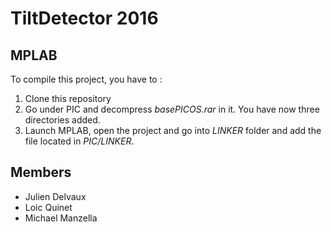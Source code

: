 # TiltDetector 2016

## MPLAB

To compile this project, you have to :

 1. Clone this repository
 2. Go under PIC and decompress *basePICOS.rar* in it. You have now three directories added.
 3. Launch MPLAB, open the project and go into *LINKER* folder and add the file located in *PIC/LINKER*.

## Members

-	Julien Delvaux
-	Loic Quinet
-	Michael Manzella
